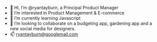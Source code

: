 - 👋 Hi, I’m @ryantayburn, a Principal Product Manager
- 👀 I’m interested in Product Management & E-commerce
- 🌱 I’m currently learning Javascript
- 💞️ I’m looking to collaborate on a budgeting app, gardening app and a new social media for designers.
- 📫 ryantayburn@googlemail.com

<!---
ryantayburn/ryantayburn is a ✨ special ✨ repository because its `README.md` (this file) appears on your GitHub profile.
You can click the Preview link to take a look at your changes.
--->
